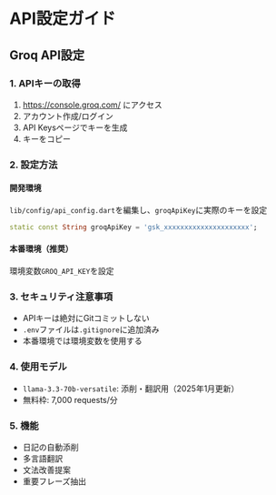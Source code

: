 # API設定ガイド

## Groq API設定

### 1. APIキーの取得
1. https://console.groq.com/ にアクセス
2. アカウント作成/ログイン
3. API Keysページでキーを生成
4. キーをコピー

### 2. 設定方法

#### 開発環境
`lib/config/api_config.dart`を編集し、`groqApiKey`に実際のキーを設定

```dart
static const String groqApiKey = 'gsk_xxxxxxxxxxxxxxxxxxxxx';
```

#### 本番環境（推奨）
環境変数`GROQ_API_KEY`を設定

### 3. セキュリティ注意事項
- APIキーは絶対にGitコミットしない
- `.env`ファイルは`.gitignore`に追加済み
- 本番環境では環境変数を使用する

### 4. 使用モデル
- `llama-3.3-70b-versatile`: 添削・翻訳用（2025年1月更新）
- 無料枠: 7,000 requests/分

### 5. 機能
- 日記の自動添削
- 多言語翻訳
- 文法改善提案
- 重要フレーズ抽出